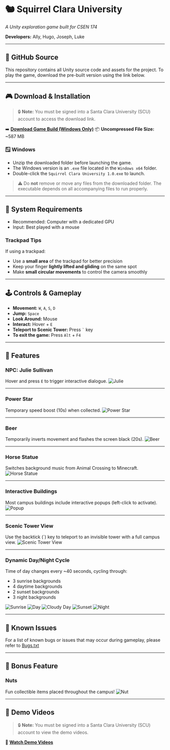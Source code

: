 # 🐿️ Squirrel Clara University

*A Unity exploration game built for CSEN 174*

**Developers:** Ally, Hugo, Joseph, Luke

---

## 📂 GitHub Source

This repository contains all Unity source code and assets for the project.
To play the game, download the pre-built version using the link below.

---

## 🎮 Download & Installation

> 🔒 **Note:** You must be signed into a Santa Clara University (SCU) account to access the download link.

➡️ **[Download Game Build (Windows Only)](https://drive.google.com/drive/folders/1JYLy-8yQQtKGHU8syXW8pfBpDEwub8Rj?usp=sharing)**
📦 **Uncompressed File Size:** \~587 MB

### 🪟 Windows

* Unzip the downloaded folder before launching the game.
* The Windows version is an `.exe` file located in the `Windows x64` folder.
* Double-click the `Squirrel Clara University 1.0.exe` to launch.

> ⚠️ Do **not** remove or move any files from the downloaded folder. The executable depends on all accompanying files to run properly.

---

## 🧠 System Requirements

* Recommended: Computer with a dedicated GPU
* Input: Best played with a mouse

### Trackpad Tips

If using a trackpad:

* Use a **small area** of the trackpad for better precision
* Keep your finger **lightly lifted and gliding** on the same spot
* Make **small circular movements** to control the camera smoothly

---

## 🕹️ Controls & Gameplay

* **Movement:** `W`, `A`, `S`, `D`
* **Jump:** `Space`
* **Look Around:** Mouse
* **Interact:** Hover + `E`
* **Teleport to Scenic Tower:** Press `` ` `` key
* **To exit the game:** Press `Alt` + `F4`

---

## 🌟 Features

### NPC: Julie Sullivan

Hover and press `E` to trigger interactive dialogue.
![Julie](readme_images/julie.png)

---

### Power Star

Temporary speed boost (10s) when collected.
![Power Star](readme_images/star.png)

---

### Beer

Temporarily inverts movement and flashes the screen black (20s).
![Beer](readme_images/beer.png)

---

### Horse Statue

Switches background music from Animal Crossing to Minecraft.
![Horse Statue](readme_images/horse.png)

---

### Interactive Buildings

Most campus buildings include interactive popups (left-click to activate).
![Popup](readme_images/popup.png)

---

### Scenic Tower View

Use the backtick (\`) key to teleport to an invisible tower with a full campus view.
![Scenic Tower View](readme_images/campus.png)

---

### Dynamic Day/Night Cycle

Time of day changes every \~40 seconds, cycling through:

* 3 sunrise backgrounds
* 4 daytime backgrounds
* 2 sunset backgrounds
* 3 night backgrounds

![Sunrise](readme_images/sunrise.png)
![Day](readme_images/day.png)
![Cloudy Day](readme_images/cloudy.png)
![Sunset](readme_images/sunset.png)
![Night](readme_images/night.png)

---

## 🚿 Known Issues

For a list of known bugs or issues that may occur during gameplay, please refer to [Bugs.txt](./Bugs.txt)

---

## 🌰 Bonus Feature

### Nuts

Fun collectible items placed throughout the campus!
![Nut](readme_images/nut.png)

---

## 🎥 Demo Videos

> 🔒 **Note:** You must be signed into a Santa Clara University (SCU) account to view the demo videos.

🔘 **[Watch Demo Videos](https://drive.google.com/drive/u/0/folders/1xVVJKZW6BKg5cUdjh1ON3NIATPWWJk5t)**
